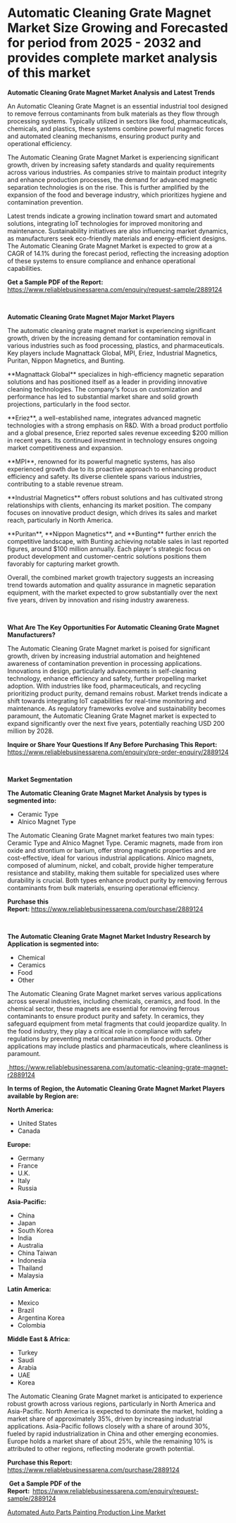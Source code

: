 <p><h1>Automatic Cleaning Grate Magnet Market Size Growing and Forecasted for period from 2025 - 2032 and provides complete market analysis of this market</h1></p><p><strong>Automatic Cleaning Grate Magnet Market Analysis and Latest Trends</strong></p>
<p><p>An Automatic Cleaning Grate Magnet is an essential industrial tool designed to remove ferrous contaminants from bulk materials as they flow through processing systems. Typically utilized in sectors like food, pharmaceuticals, chemicals, and plastics, these systems combine powerful magnetic forces and automated cleaning mechanisms, ensuring product purity and operational efficiency.</p><p>The Automatic Cleaning Grate Magnet Market is experiencing significant growth, driven by increasing safety standards and quality requirements across various industries. As companies strive to maintain product integrity and enhance production processes, the demand for advanced magnetic separation technologies is on the rise. This is further amplified by the expansion of the food and beverage industry, which prioritizes hygiene and contamination prevention.</p><p>Latest trends indicate a growing inclination toward smart and automated solutions, integrating IoT technologies for improved monitoring and maintenance. Sustainability initiatives are also influencing market dynamics, as manufacturers seek eco-friendly materials and energy-efficient designs. The Automatic Cleaning Grate Magnet Market is expected to grow at a CAGR of 14.1% during the forecast period, reflecting the increasing adoption of these systems to ensure compliance and enhance operational capabilities.</p></p>
<p><strong>Get a Sample PDF of the Report:&nbsp;</strong> <a href="https://www.reliablebusinessarena.com/enquiry/request-sample/2889124?utm_campaign=3254&utm_medium=2&utm_source=Github&utm_content=ia&utm_term=14032025&utm_id=automatic-cleaning-grate-magnet">https://www.reliablebusinessarena.com/enquiry/request-sample/2889124</a></p>
<p>&nbsp;</p>
<p><strong>Automatic Cleaning Grate Magnet Major Market Players</strong></p>
<p><p>The automatic cleaning grate magnet market is experiencing significant growth, driven by the increasing demand for contamination removal in various industries such as food processing, plastics, and pharmaceuticals. Key players include Magnattack Global, MPI, Eriez, Industrial Magnetics, Puritan, Nippon Magnetics, and Bunting. </p><p>**Magnattack Global** specializes in high-efficiency magnetic separation solutions and has positioned itself as a leader in providing innovative cleaning technologies. The company's focus on customization and performance has led to substantial market share and solid growth projections, particularly in the food sector.</p><p>**Eriez**, a well-established name, integrates advanced magnetic technologies with a strong emphasis on R&D. With a broad product portfolio and a global presence, Eriez reported sales revenue exceeding $200 million in recent years. Its continued investment in technology ensures ongoing market competitiveness and expansion.</p><p>**MPI**, renowned for its powerful magnetic systems, has also experienced growth due to its proactive approach to enhancing product efficiency and safety. Its diverse clientele spans various industries, contributing to a stable revenue stream.</p><p>**Industrial Magnetics** offers robust solutions and has cultivated strong relationships with clients, enhancing its market position. The company focuses on innovative product design, which drives its sales and market reach, particularly in North America.</p><p>**Puritan**, **Nippon Magnetics**, and **Bunting** further enrich the competitive landscape, with Bunting achieving notable sales in last reported figures, around $100 million annually. Each player's strategic focus on product development and customer-centric solutions positions them favorably for capturing market growth.</p><p>Overall, the combined market growth trajectory suggests an increasing trend towards automation and quality assurance in magnetic separation equipment, with the market expected to grow substantially over the next five years, driven by innovation and rising industry awareness.</p></p>
<p>&nbsp;</p>
<p><strong>What Are The Key Opportunities For Automatic Cleaning Grate Magnet Manufacturers?</strong></p>
<p><p>The Automatic Cleaning Grate Magnet market is poised for significant growth, driven by increasing industrial automation and heightened awareness of contamination prevention in processing applications. Innovations in design, particularly advancements in self-cleaning technology, enhance efficiency and safety, further propelling market adoption. With industries like food, pharmaceuticals, and recycling prioritizing product purity, demand remains robust. Market trends indicate a shift towards integrating IoT capabilities for real-time monitoring and maintenance. As regulatory frameworks evolve and sustainability becomes paramount, the Automatic Cleaning Grate Magnet market is expected to expand significantly over the next five years, potentially reaching USD 200 million by 2028.</p></p>
<p><strong>Inquire or Share Your Questions If Any Before Purchasing This Report:</strong> <a href="https://www.reliablebusinessarena.com/enquiry/pre-order-enquiry/2889124?utm_campaign=3254&utm_medium=2&utm_source=Github&utm_content=ia&utm_term=14032025&utm_id=automatic-cleaning-grate-magnet">https://www.reliablebusinessarena.com/enquiry/pre-order-enquiry/2889124</a></p>
<p>&nbsp;</p>
<p><strong>Market Segmentation</strong></p>
<p><strong>The Automatic Cleaning Grate Magnet Market Analysis by types is segmented into:</strong></p>
<p><ul><li>Ceramic Type</li><li>Alnico Magnet Type</li></ul></p>
<p><p>The Automatic Cleaning Grate Magnet market features two main types: Ceramic Type and Alnico Magnet Type. Ceramic magnets, made from iron oxide and strontium or barium, offer strong magnetic properties and are cost-effective, ideal for various industrial applications. Alnico magnets, composed of aluminum, nickel, and cobalt, provide higher temperature resistance and stability, making them suitable for specialized uses where durability is crucial. Both types enhance product purity by removing ferrous contaminants from bulk materials, ensuring operational efficiency.</p></p>
<p><strong>Purchase this Report:&nbsp;</strong><a href="https://www.reliablebusinessarena.com/purchase/2889124?utm_campaign=3254&utm_medium=2&utm_source=Github&utm_content=ia&utm_term=14032025&utm_id=automatic-cleaning-grate-magnet">https://www.reliablebusinessarena.com/purchase/2889124</a></p>
<p>&nbsp;</p>
<p><strong>The Automatic Cleaning Grate Magnet Market Industry Research by Application is segmented into:</strong></p>
<p><ul><li>Chemical</li><li>Ceramics</li><li>Food</li><li>Other</li></ul></p>
<p><p>The Automatic Cleaning Grate Magnet market serves various applications across several industries, including chemicals, ceramics, and food. In the chemical sector, these magnets are essential for removing ferrous contaminants to ensure product purity and safety. In ceramics, they safeguard equipment from metal fragments that could jeopardize quality. In the food industry, they play a critical role in compliance with safety regulations by preventing metal contamination in food products. Other applications may include plastics and pharmaceuticals, where cleanliness is paramount.</p></p>
<p><a href="https://www.reliablebusinessarena.com/automatic-cleaning-grate-magnet-r2889124?utm_campaign=3254&utm_medium=2&utm_source=Github&utm_content=ia&utm_term=14032025&utm_id=automatic-cleaning-grate-magnet">&nbsp;https://www.reliablebusinessarena.com/automatic-cleaning-grate-magnet-r2889124</a></p>
<p><strong>In terms of Region, the Automatic Cleaning Grate Magnet Market Players available by Region are:</strong></p>
<p>
    <p> <strong> North America: </strong>
        <ul>
            <li>United States</li>
            <li>Canada</li>
        </ul>
        </p> 
    <p> <strong> Europe: </strong>
        <ul>
            <li>Germany</li>
            <li>France</li>
            <li>U.K.</li>
            <li>Italy</li>
            <li>Russia</li>
        </ul>
        </p> 
    <p> <strong> Asia-Pacific: </strong>
        <ul>
            <li>China</li>
            <li>Japan</li>
            <li>South Korea</li>
            <li>India</li>
            <li>Australia</li>
            <li>China Taiwan</li>
            <li>Indonesia</li>
            <li>Thailand</li>
            <li>Malaysia</li>
        </ul>
        </p> 
    <p> <strong> Latin America: </strong>
        <ul>
            <li>Mexico</li>
            <li>Brazil</li>
            <li>Argentina Korea</li>
            <li>Colombia</li>
        </ul>
        </p> 
    <p> <strong> Middle East & Africa: </strong>
        <ul>
            <li>Turkey</li>
            <li>Saudi</li>
            <li>Arabia</li>
            <li>UAE</li>
            <li>Korea</li>
        </ul>
    </p>
    </p>
<p><p>The Automatic Cleaning Grate Magnet market is anticipated to experience robust growth across various regions, particularly in North America and Asia-Pacific. North America is expected to dominate the market, holding a market share of approximately 35%, driven by increasing industrial applications. Asia-Pacific follows closely with a share of around 30%, fueled by rapid industrialization in China and other emerging economies. Europe holds a market share of about 25%, while the remaining 10% is attributed to other regions, reflecting moderate growth potential.</p></p>
<p><strong>Purchase this Report: </strong><a href="https://www.reliablebusinessarena.com/purchase/2889124?utm_campaign=3254&utm_medium=2&utm_source=Github&utm_content=ia&utm_term=14032025&utm_id=automatic-cleaning-grate-magnet">https://www.reliablebusinessarena.com/purchase/2889124</a></p>
<p>&nbsp;<strong>Get a Sample PDF of the Report:&nbsp;&nbsp;</strong><a href="https://www.reliablebusinessarena.com/enquiry/request-sample/2889124?utm_campaign=3254&utm_medium=2&utm_source=Github&utm_content=ia&utm_term=14032025&utm_id=automatic-cleaning-grate-magnet">https://www.reliablebusinessarena.com/enquiry/request-sample/2889124</a></p>
<p><strong></strong></p>
<p><p><a href="https://github.com/shirlantosx7/Market-Research-Report-List-1/blob/main/automated-auto-parts-painting-production-line-market.md?utm_campaign=3254&utm_medium=2&utm_source=Github&utm_content=ia&utm_term=14032025&utm_id=automatic-cleaning-grate-magnet">Automated Auto Parts Painting Production Line Market</a></p></p>